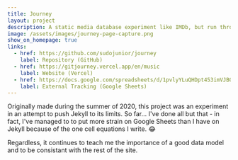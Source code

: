 ```yaml
---
title: Journey
layout: project
description: A static media database experiment like IMDb, but run through GitHub and deployed on Jekyll.
image: /assets/images/journey-page-capture.png
show_on_homepage: true
links:
  - href: https://github.com/sudojunior/journey
    label: Repository (GitHub)
  - href: https://gitjourney.vercel.app/en/music
    label: Website (Vercel)
  - href: https://docs.google.com/spreadsheets/d/1pvlyYLuQHDpt453imVJB0eTXPBQqQryCZaJromQ61k8/edit?usp=sharing
    label: External Tracking (Google Sheets)
---
```


Originally made during the summer of 2020, this project was an experiment in an attempt to push Jekyll to its limits. So far... I've done all but that - in fact, I've managed to to put more strain on Google Sheets than I have on Jekyll because of the one cell equations I write. 😂

Regardless, it continues to teach me the importance of a good data model and to be consistant with the rest of the site.